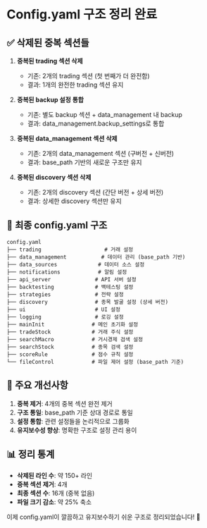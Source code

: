 # Config.yaml 구조 정리 완료

## ✅ 삭제된 중복 섹션들

1. **중복된 trading 섹션 삭제**
   - 기존: 2개의 trading 섹션 (첫 번째가 더 완전함)
   - 결과: 1개의 완전한 trading 섹션 유지

2. **중복된 backup 설정 통합**
   - 기존: 별도 backup 섹션 + data_management 내 backup
   - 결과: data_management.backup_settings로 통합

3. **중복된 data_management 섹션 삭제**
   - 기존: 2개의 data_management 섹션 (구버전 + 신버전)
   - 결과: base_path 기반의 새로운 구조만 유지

4. **중복된 discovery 섹션 삭제**
   - 기존: 2개의 discovery 섹션 (간단 버전 + 상세 버전)
   - 결과: 상세한 discovery 섹션만 유지

## 📁 최종 config.yaml 구조

```
config.yaml
├── trading                    # 거래 설정
├── data_management           # 데이터 관리 (base_path 기반)
├── data_sources             # 데이터 소스 설정
├── notifications            # 알림 설정
├── api_server              # API 서버 설정
├── backtesting             # 백테스팅 설정
├── strategies              # 전략 설정
├── discovery               # 종목 발굴 설정 (상세 버전)
├── ui                      # UI 설정
├── logging                 # 로깅 설정
├── mainInit               # 메인 초기화 설정
├── tradeStock             # 거래 주식 설정
├── searchMacro            # 거시경제 검색 설정
├── searchStock            # 종목 검색 설정
├── scoreRule              # 점수 규칙 설정
└── fileControl            # 파일 제어 설정 (base_path 기준)
```

## 🎯 주요 개선사항

1. **중복 제거**: 4개의 중복 섹션 완전 제거
2. **구조 통일**: base_path 기준 상대 경로로 통일
3. **설정 통합**: 관련 설정들을 논리적으로 그룹화
4. **유지보수성 향상**: 명확한 구조로 설정 관리 용이

## 📊 정리 통계

- **삭제된 라인 수**: 약 150+ 라인
- **중복 섹션 제거**: 4개
- **최종 섹션 수**: 16개 (중복 없음)
- **파일 크기 감소**: 약 25% 축소

이제 config.yaml이 깔끔하고 유지보수하기 쉬운 구조로 정리되었습니다! 🎉